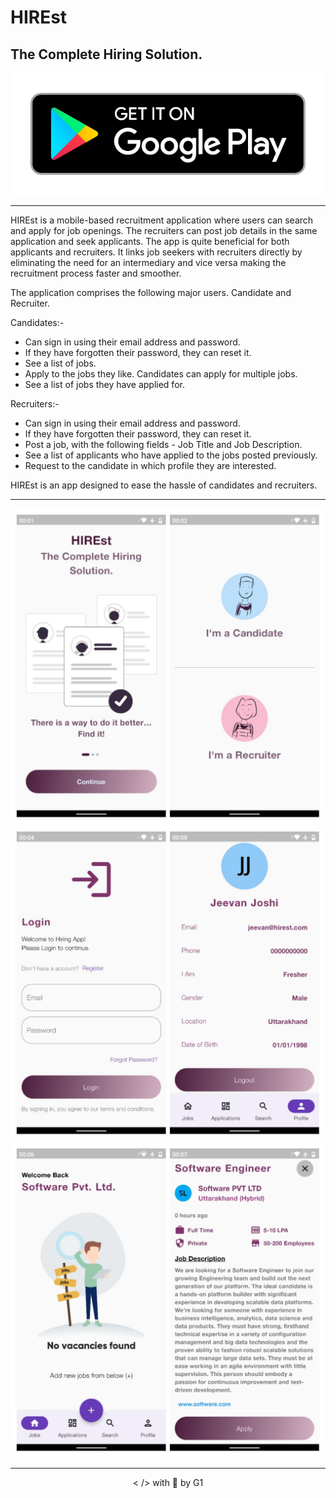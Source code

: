 # HIREst

## The Complete Hiring Solution.

<div align="center">

<a href='https://play.google.com/store/apps/details?id=dev.g1joshi.hirest&utm_source=github&utm_campaign=badge&pcampaignid=pcampaignidMKT-Other-global-all-co-prtnr-py-PartBadge-Mar2515-1'><img alt='Get it on Google Play' src='https://raw.githubusercontent.com/G1Joshi/Assets/main/google-play-badge.png'/></a>

</div>

---

HIREst is a mobile-based recruitment application where users can search and apply for job openings.
The recruiters can post job details in the same application and seek applicants.
The app is quite beneficial for both applicants and recruiters. It links job seekers with recruiters directly by eliminating the need for an intermediary and vice versa making the recruitment process faster and smoother.

The application comprises the following major users. Candidate and Recruiter.

Candidates:-

- Can sign in using their email address and password.
- If they have forgotten their password, they can reset it.
- See a list of jobs.
- Apply to the jobs they like. Candidates can apply for multiple jobs.
- See a list of jobs they have applied for.

Recruiters:-

- Can sign in using their email address and password.
- If they have forgotten their password, they can reset it.
- Post a job, with the following fields - Job Title and Job Description.
- See a list of applicants who have applied to the jobs posted previously.
- Request to the candidate in which profile they are interested.

HIREst is an app designed to ease the hassle of candidates and recruiters.

---

<div align="center">

![Hirest App](https://raw.githubusercontent.com/G1Joshi/Assets/main/Hirest%20App/h1.jpg)
![Hirest App](https://raw.githubusercontent.com/G1Joshi/Assets/main/Hirest%20App/h2.jpg)
![Hirest App](https://raw.githubusercontent.com/G1Joshi/Assets/main/Hirest%20App/h3.jpg)

</div>

---

<div align="center">

< /> with 🤍 by G1

</div>

